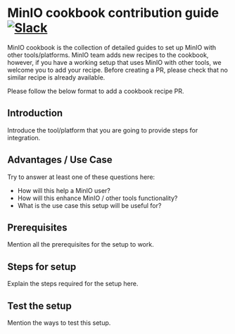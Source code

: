 # MinIO cookbook contribution guide [![Slack](https://slack.minio.io/slack?type=svg)](https://slack.minio.io)

MinIO cookbook is the collection of detailed guides to set up MinIO with other tools/platforms. MinIO team adds new recipes to the cookbook, however, if you have a working setup that uses MinIO with other tools, we welcome you to add your recipe. Before creating a PR, please check that no similar recipe is already available.

Please follow the below format to add a cookbook recipe PR.

## Introduction

Introduce the tool/platform that you are going to provide steps for integration.

## Advantages / Use Case

Try to answer at least one of these questions here:

* How will this help a MinIO user?
* How will this enhance MinIO / other tools functionality?
* What is the use case this setup will be useful for?

## Prerequisites

Mention all the prerequisites for the setup to work.

## Steps for setup

Explain the steps required for the setup here.

## Test the setup

Mention the ways to test this setup.
